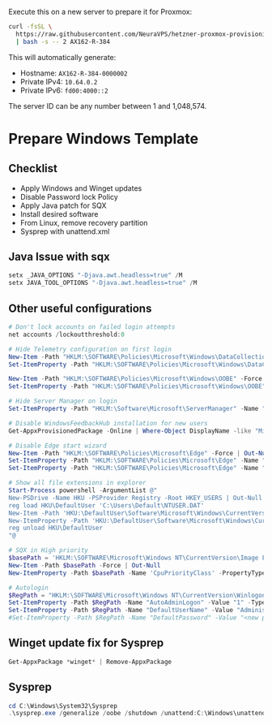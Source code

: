 Execute this on a new server to prepare it for Proxmox:

```bash
curl -fsSL \
  https://raw.githubusercontent.com/NeuraVPS/hetzner-proxmox-provisioning/refs/heads/master/install.sh \
  | bash -s -- 2 AX162-R-384
```

This will automatically generate:
- Hostname: `AX162-R-384-0000002`
- Private IPv4: `10.64.0.2`
- Private IPv6: `fd00:4000::2`

The server ID can be any number between 1 and 1,048,574.

# Prepare Windows Template

## Checklist
- Apply Windows and Winget updates
- Disable Password lock Policy
- Apply Java patch for SQX
- Install desired software
- From Linux, remove recovery partition
- Sysprep with unattend.xml

## Java Issue with sqx
```powershell
setx _JAVA_OPTIONS "-Djava.awt.headless=true" /M
setx JAVA_TOOL_OPTIONS "-Djava.awt.headless=true" /M
```

## Other useful configurations
```powershell
# Don't lock accounts on failed login attempts
net accounts /lockoutthreshold:0

# Hide Telemetry configuration on first login
New-Item -Path "HKLM:\SOFTWARE\Policies\Microsoft\Windows\DataCollection" -Force | Out-Null
Set-ItemProperty -Path "HKLM:\SOFTWARE\Policies\Microsoft\Windows\DataCollection" -Name "AllowTelemetry" -Value 1 -Type DWord

New-Item -Path "HKLM:\SOFTWARE\Policies\Microsoft\Windows\OOBE" -Force | Out-Null
Set-ItemProperty -Path "HKLM:\SOFTWARE\Policies\Microsoft\Windows\OOBE" -Name "DisablePrivacyExperience" -Value 1 -Type DWord

# Hide Server Manager on login
Set-ItemProperty -Path "HKLM:\Software\Microsoft\ServerManager" -Name "DoNotOpenServerManagerAtLogon" -Value 1 -Type DWord

# Disable WindowsFeedbackHub installation for new users
Get-AppxProvisionedPackage -Online | Where-Object DisplayName -like "Microsoft.WindowsFeedbackHub" | Remove-AppxProvisionedPackage -Online

# Disable Edge start wizard
New-Item -Path "HKLM:\SOFTWARE\Policies\Microsoft\Edge" -Force | Out-Null
Set-ItemProperty -Path "HKLM:\SOFTWARE\Policies\Microsoft\Edge" -Name "HideFirstRunExperience" -Value 1 -Type DWord
Set-ItemProperty -Path "HKLM:\SOFTWARE\Policies\Microsoft\Edge" -Name "BackgroundModeEnabled" -Value 0 -Type DWord

# Show all file extensions in explorer
Start-Process powershell -ArgumentList @"
New-PSDrive -Name HKU -PSProvider Registry -Root HKEY_USERS | Out-Null
reg load HKU\DefaultUser 'C:\Users\Default\NTUSER.DAT'
New-Item -Path 'HKU:\DefaultUser\Software\Microsoft\Windows\CurrentVersion\Explorer\Advanced' -Force | Out-Null
New-ItemProperty -Path 'HKU:\DefaultUser\Software\Microsoft\Windows\CurrentVersion\Explorer\Advanced' -Name 'HideFileExt' -PropertyType DWord -Value 0 -Force | Out-Null
reg unload HKU\DefaultUser
"@

# SQX in High priority
$basePath = 'HKLM:\SOFTWARE\Microsoft\Windows NT\CurrentVersion\Image File Execution Options\StrategyQuantX_nocheck.exe\PerfOptions'
New-Item -Path $basePath -Force | Out-Null
New-ItemProperty -Path $basePath -Name 'CpuPriorityClass' -PropertyType DWord -Value 6 -Force | Out-Null

# Autologin
$RegPath = "HKLM:\SOFTWARE\Microsoft\Windows NT\CurrentVersion\Winlogon"
Set-ItemProperty -Path $RegPath -Name "AutoAdminLogon" -Value "1" -Type String
Set-ItemProperty -Path $RegPath -Name "DefaultUserName" -Value "Administrador" -Type String
#Set-ItemProperty -Path $RegPath -Name "DefaultPassword" -Value "<new password>" -Type String
```

## Winget update fix for Sysprep
```powershell
Get-AppxPackage *winget* | Remove-AppxPackage
```

## Sysprep

```powershell
cd C:\Windows\System32\Sysprep
.\sysprep.exe /generalize /oobe /shutdown /unattend:C:\Windows\unattend.xml
```
